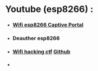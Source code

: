 # Youtube (esp8266) :
- ### [Wifi esp8266 Captive Portal](https://youtu.be/t0RNz_y1cFw?si=AxcPsNO3fMi4M-JO)
- ### Deauther esp8266
- ### [Wifi hacking ctf](https://youtu.be/IK0M5ISGevo?si=9KjzjpGylXkPlFSt)  [Github](https://github.com/skickar/esp8266games)
- ### 